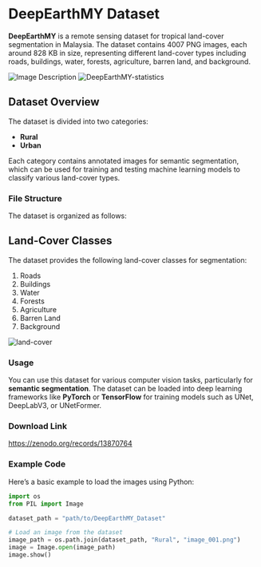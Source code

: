 # DeepEarthMY Dataset

**DeepEarthMY** is a remote sensing dataset for tropical land-cover segmentation in Malaysia. The dataset contains 4007 PNG images, each around 828 KB in size, representing different land-cover types including roads, buildings, water, forests, agriculture, barren land, and background.

![Image Description](https://drive.google.com/uc?export=view&id=1gU1RqJRdi6K4U2uqGwbjjOo8cYzq2yxb)
![DeepEarthMY-statistics](https://github.com/user-attachments/assets/2c711a5f-2b37-4f48-9ad3-402d5de0b9fa)

## Dataset Overview

The dataset is divided into two categories:
- **Rural**
- **Urban**

Each category contains annotated images for semantic segmentation, which can be used for training and testing machine learning models to classify various land-cover types.

### File Structure

The dataset is organized as follows:

## Land-Cover Classes

The dataset provides the following land-cover classes for segmentation:
1. Roads
2. Buildings
3. Water
4. Forests
5. Agriculture
6. Barren Land
7. Background

![land-cover](https://github.com/user-attachments/assets/b3fec3f0-cc62-43f1-ba32-3bb111fdad10)

### Usage

You can use this dataset for various computer vision tasks, particularly for **semantic segmentation**. The dataset can be loaded into deep learning frameworks like **PyTorch** or **TensorFlow** for training models such as UNet, DeepLabV3, or UNetFormer.

### Download Link
https://zenodo.org/records/13870764

### Example Code

Here’s a basic example to load the images using Python:

```python
import os
from PIL import Image

dataset_path = "path/to/DeepEarthMY_Dataset"

# Load an image from the dataset
image_path = os.path.join(dataset_path, "Rural", "image_001.png")
image = Image.open(image_path)
image.show()

